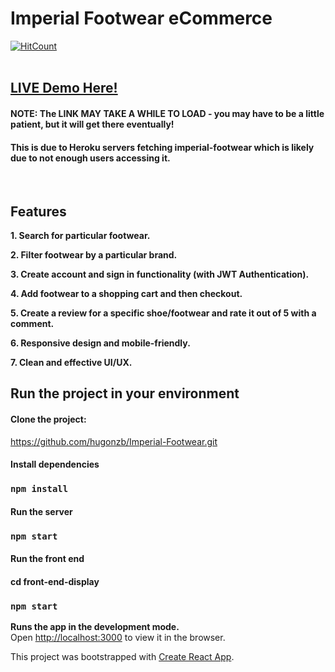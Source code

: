 # Imperial Footwear eCommerce
[![HitCount](http://hits.dwyl.com/hugonzb/Imperial-Footwear.svg)](http://hits.dwyl.com/hugonzb/Imperial-Footwear)
<br><br>
## [LIVE Demo Here!](https://imperial-footwear.herokuapp.com/)
#### NOTE: The LINK MAY TAKE A WHILE TO LOAD - you may have to be a little patient, but it will get there eventually!
#### This is due to Heroku servers fetching imperial-footwear which is likely due to not enough users accessing it.
<br>

## Features

**1. Search for particular footwear.**

**2. Filter footwear by a particular brand.**

**3. Create account and sign in functionality (with JWT Authentication).**

**4. Add footwear to a shopping cart and then checkout.**

**5. Create a review for a specific shoe/footwear and rate it out of 5 with a comment.**

**6. Responsive design and mobile-friendly.**

**7. Clean and effective UI/UX.**
<br>

## Run the project in your environment

#### Clone the project: 
https://github.com/hugonzb/Imperial-Footwear.git

#### Install dependencies
### `npm install`

#### Run the server
### `npm start`

#### Run the front end
#### cd front-end-display
### `npm start`

**Runs the app in the development mode.** <br>
Open [http://localhost:3000](http://localhost:3000) to view it in the browser.

This project was bootstrapped with [Create React App](https://github.com/facebook/create-react-app).
